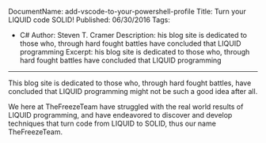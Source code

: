 DocumentName: add-vscode-to-your-powershell-profile
Title: Turn your LIQUID code SOLID!
Published: 06/30/2016
Tags: 
  - C#
Author: Steven T. Cramer
Description: his blog site is dedicated to those who, through hard fought battles have concluded that LIQUID programming
Excerpt: his blog site is dedicated to those who, through hard fought battles have concluded that LIQUID programming

---
This blog site is dedicated to those who, through hard fought battles, have concluded that LIQUID programming might not be such a good idea after all.

We here at TheFreezeTeam have struggled with the real world results of LIQUID programming, and have endeavored to discover and develop techniques that turn code from LIQUID to SOLID, thus our name TheFreezeTeam.

